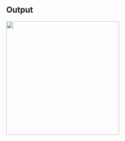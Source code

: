 ## Output

<img src="https://user-images.githubusercontent.com/31185862/148330530-17f8395a-c839-42d0-852d-f60dd7db8710.png" width="300" />